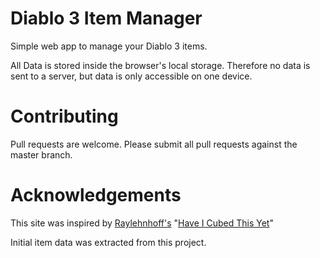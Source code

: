 # Diablo 3 Item Manager

Simple web app to manage your Diablo 3 items.

All Data is stored inside the browser's local storage. Therefore no data is sent to a server, but data is only accessible on one device.

# Contributing

Pull requests are welcome. 
Please submit all pull requests against the master branch.

# Acknowledgements

This site was inspired by [Raylehnhoff's](https://github.com/Raylehnhoff/Have-I-Cubed-This-Yet) 
"[Have I Cubed This Yet](http://raylehnhoff.github.io/Have-I-Cubed-This-Yet/)"

Initial item data was extracted from this project.

